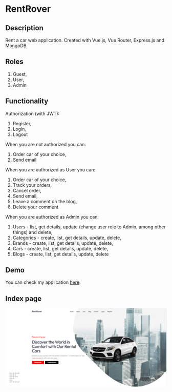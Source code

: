 # RentRover

## Description

Rent a car web application. Created with Vue.js, Vue Router, Express.js and MongoDB.

## Roles

1. Guest,
2. User,
3. Admin

## Functionality

Authorization (with JWT):

1. Register,
2. Login,
3. Logout

When you are not authorized you can:

1. Order car of your choice,
2. Send email

When you are authorized as User you can:

1. Order car of your choice,
2. Track your orders,
3. Cancel order,
4. Send email,
5. Leave a comment on the blog,
6. Delete your comment

When you are authorized as Admin you can:

1. Users - list, get details, update (change user role to Admin, among other things) and delete,
2. Categories - create, list, get details, update, delete,
3. Brands - create, list, get details, update, delete,
4. Cars - create, list, get details, update, delete,
5. Blogs - create, list, get details, update, delete

## Demo

You can check my application [here](https://rent-rover-app.onrender.com/).

## Index page

![Index page](./client/public/assets/images/preview.png)




